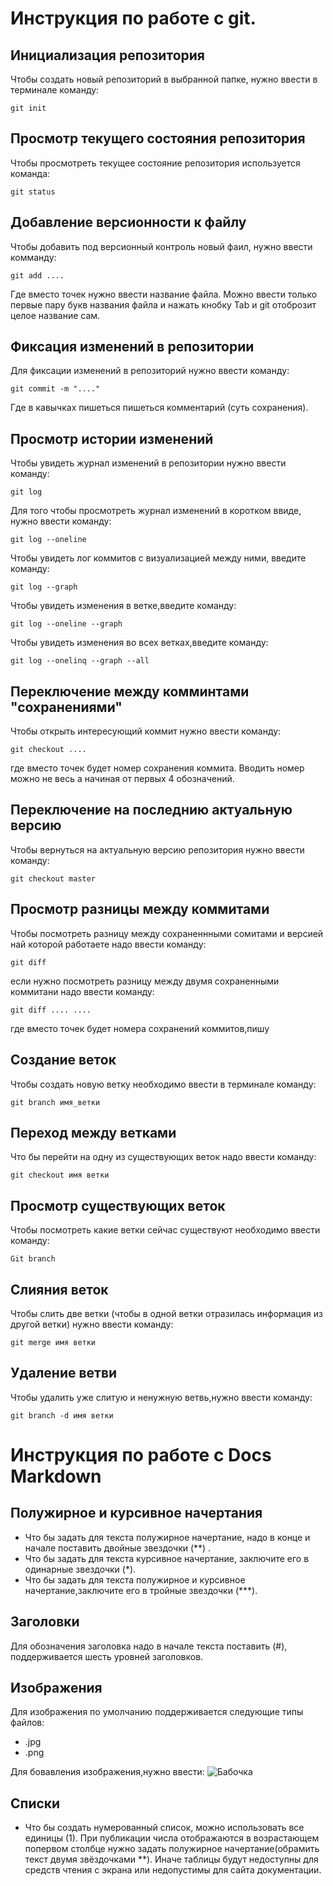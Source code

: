 # **Инструкция по работе с git.**

## Инициализация репозитория 

Чтобы создать новый репозиторий в выбранной папке, нужно ввести в терминале команду:

    git init


## Просмотр текущего состояния репозитория 

Чтобы просмотреть текущее состояние репозитория используется команда:

    git status


    

## Добавление версионности к файлу 

Чтобы добавить под версионный контроль новый фаил, нужно ввести комманду:

    git add ....

Где вместо точек нужно ввести название файла.
Можно ввести только первые пару букв названия файла и нажать кнобку Tab и git отоброзит целое название сам.

## Фиксация изменений в репозитории

Для фиксации изменений в репозиторий нужно ввести команду:
 
    git commit -m "...."

Где в кавычках пишеться пишеться комментарий (суть сохранения).
    
## Просмотр истории изменений 

Чтобы увидеть журнал изменений в репозитории нужно ввести команду: 

    git log

Для того чтобы просмотреть журнал изменений в коротком ввиде, нужно ввести команду:

    git log --oneline

Чтобы  увидеть лог коммитов с визуализацией между ними, введите команду:

    git log --graph


Чтобы увидеть изменения в ветке,введите команду:

    git log --oneline --graph


Чтобы увидеть изменения во всех ветках,введите команду:

    git log --onelinq --graph --all




## Переключение между комминтами "сохранениями"

Чтобы открыть интересующий коммит нужно ввести команду:

    git checkout ....

где вместо точек будет номер сохранения коммита. Вводить номер можно не весь а начиная от первых 4 обозначений.



## Переключение на последнию актуальную версию

Чтобы вернуться на актуальную версию репозитория нужно ввести команду:

    git checkout master


## Просмотр разницы между коммитами

Чтобы посмотреть разницу между сохраненнными сомитами и версией най которой работаете надо ввести команду:

    git diff

если нужно посмотреть разницу между двумя сохраненными коммитани надо ввести команду:

    git diff .... ....

где вместо точек будет номера сохранений коммитов,пишу

## Создание веток 

Чтобы создать новую ветку необходимо ввести в терминале команду:

    git branch имя_ветки

## Переход между ветками 

Что бы перейти на одну из существующих веток надо ввести команду:

    git checkout имя ветки
    

## Просмотр существующих веток

Чтобы посмотреть какие ветки сейчас существуют необходимо ввести команду:

    Git branch

## Слияния веток

Чтобы слить две ветки (чтобы в одной ветки отразилась информация из другой ветки) нужно ввести команду:

    git merge имя ветки


## Удаление ветви

 Чтобы удалить уже слитую и ненужную ветвь,нужно ввести команду:

    git branch -d имя ветки

# Инструкция по работе с Docs Markdown

## Полужирное и курсивное начертания 

* Что бы задать для текста полужирное начертание, надо в конце и начале поставить двойные звездочки (**) .
* Что бы задать для текста курсивное начертание, заключите его в одинарные звездочки (*).
* Что бы задать для текста полужирное и курсивное начертание,заключите его в тройные звездочки (***).

## Заголовки 
 
Для обозначения заголовка надо в начале текста поставить (#), поддерживается шесть уровней заголовков.

## Изображения

Для изображения по умолчанию поддерживается следующие типы файлов:
* .jpg
* .png

Для бовавления изображения,нужно ввести:
![Бабочка](images.jpg)
## Списки 

* Что бы создать нумерованный список, можно использовать все единицы (1). При публикации числа отображаются в возрастающем попервом столбце нужно задать полужирное начертание(обрамить текст двумя звёздочками **). Иначе таблицы будут недоступны для средств чтения с экрана или недопустимы для сайта документации.




